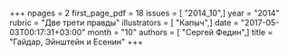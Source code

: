 +++
npages = 2
first_page_pdf = 18
issues = [ "2014_10",]
year = "2014"
rubric = "Две трети правды"
illustrators = [ "Капыч",]
date = "2017-05-03T00:17:31+03:00"
month = "10"
authors = [ "Сергей Федин",]
title = "Гайдар, Эйнштейн и Есенин"
+++
